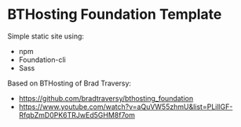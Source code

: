 # BTHosting Foundation Template

Simple static site using:
- npm
- Foundation-cli
- Sass

Based on BTHosting of Brad Traversy:
- https://github.com/bradtraversy/bthosting_foundation
- https://www.youtube.com/watch?v=aQuVW55zhmU&list=PLillGF-RfqbZmD0PK6TRJwEd5GHM8f7om
